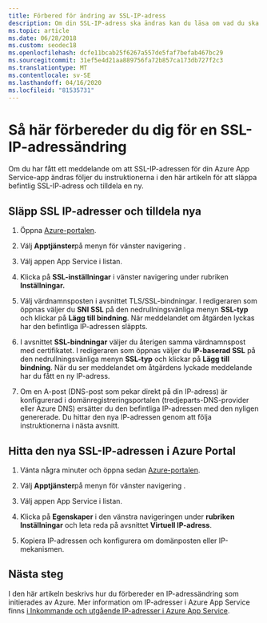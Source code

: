 ```yaml
---
title: Förbered för ändring av SSL-IP-adress
description: Om din SSL-IP-adress ska ändras kan du läsa om vad du ska göra så att appen fortsätter att fungera efter ändringen.
ms.topic: article
ms.date: 06/28/2018
ms.custom: seodec18
ms.openlocfilehash: dcfe11bcab25f6267a557de5faf7befab467bc29
ms.sourcegitcommit: 31ef5e4d21aa889756fa72b857ca173db727f2c3
ms.translationtype: MT
ms.contentlocale: sv-SE
ms.lasthandoff: 04/16/2020
ms.locfileid: "81535731"
---
```

# <a name="how-to-prepare-for-an-ssl-ip-address-change"></a>Så här förbereder du dig för en SSL-IP-adressändring

Om du har fått ett meddelande om att SSL-IP-adressen för din Azure App Service-app ändras följer du instruktionerna i den här artikeln för att släppa befintlig SSL-IP-adress och tilldela en ny.

## <a name="release-ssl-ip-addresses-and-assign-new-ones"></a>Släpp SSL IP-adresser och tilldela nya

1.  Öppna [Azure-portalen](https://portal.azure.com).

2.  Välj **Apptjänster**på menyn för vänster navigering .

3.  Välj appen App Service i listan.

4.  Klicka på **SSL-inställningar** i vänster navigering under rubriken **Inställningar.**

1. Välj värdnamnsposten i avsnittet TLS/SSL-bindningar. I redigeraren som öppnas väljer du **SNI SSL** på den nedrullningsvänliga menyn **SSL-typ** och klickar på **Lägg till bindning**. När meddelandet om åtgärden lyckas har den befintliga IP-adressen släppts.

6.  I avsnittet **SSL-bindningar** väljer du återigen samma värdnamnspost med certifikatet. I redigeraren som öppnas väljer du **IP-baserad SSL** på den nedrullningsvänliga menyn **SSL-typ** och klickar på **Lägg till bindning**. När du ser meddelandet om åtgärdens lyckade meddelande har du fått en ny IP-adress.

7.  Om en A-post (DNS-post som pekar direkt på din IP-adress) är konfigurerad i domänregistreringsportalen (tredjeparts-DNS-provider eller Azure DNS) ersätter du den befintliga IP-adressen med den nyligen genererade. Du hittar den nya IP-adressen genom att följa instruktionerna i nästa avsnitt.

## <a name="find-the-new-ssl-ip-address-in-the-azure-portal"></a>Hitta den nya SSL-IP-adressen i Azure Portal

1.  Vänta några minuter och öppna sedan [Azure-portalen](https://portal.azure.com).

2.  Välj **Apptjänster**på menyn för vänster navigering .

3.  Välj appen App Service i listan.

4.  Klicka på **Egenskaper** i den vänstra navigeringen under **rubriken Inställningar** och leta reda på avsnittet **Virtuell IP-adress**.

5. Kopiera IP-adressen och konfigurera om domänposten eller IP-mekanismen.

## <a name="next-steps"></a>Nästa steg

I den här artikeln beskrivs hur du förbereder en IP-adressändring som initierades av Azure. Mer information om IP-adresser i Azure App Service finns [i Inkommande och utgående IP-adresser i Azure App Service](overview-inbound-outbound-ips.md).
